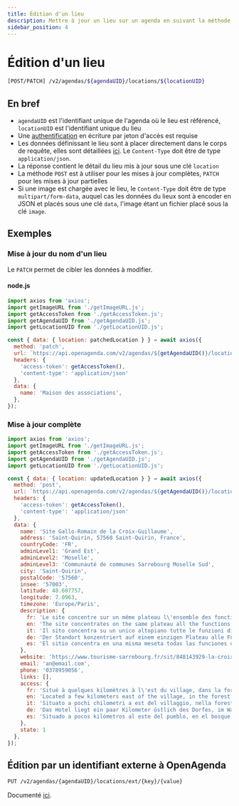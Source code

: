 ```yaml
---
title: Édition d'un lieu
description: Mettre à jour un lieu sur un agenda en suivant la méthode usuel ou avec un identifiant externe à OpenAgenda
sidebar_position: 4
---
```


# Édition d'un lieu

```bash
[POST/PATCH] /v2/agendas/${agendaUID}/locations/${locationUID}
```

## En bref
* `agendaUID` est l'identifiant unique de l'agenda où le lieu est référencé, `locationUID` est l'identifiant unique du lieu
* Une [authentification](/authentification) en écriture par jeton d'accès est requise
* Les données définissant le lieu sont à placer directement dans le corps de requête, elles sont détaillées [ici](/lieux/structure). Le `Content-Type` doit être de type `application/json`.
* La réponse contient le détail du lieu mis à jour sous une clé `location`
* La méthode `POST` est à utiliser pour les mises à jour complètes, `PATCH` pour les mises à jour partielles
* Si une image est chargée avec le lieu, le `Content-Type` doit être de type `multipart/form-data`, auquel cas les données du lieux sont à encoder en JSON et placés sous une clé `data`, l'image étant un fichier placé sous la clé `image`.

## Exemples

### Mise à jour du nom d'un lieu

Le `PATCH` permet de cibler les données à modifier.

#### node.js
```js
import axios from 'axios';
import getImageURL from './getImageURL.js';
import getAccessToken from './getAccessToken.js';
import getAgendaUID from './getAgendaUID.js';
import getLocationUID from './getLocationUID.js';

const { data: { location: patchedLocation } } = await axios({
  method: 'patch',
  url: `https://api.openagenda.com/v2/agendas/${getAgendaUID()}/locations/${getLocationUID()}`,
  headers: {
    'access-token': getAccessToken(),
    'content-type': 'application/json'
  },
  data: {
    name: 'Maison des associations',
  },
});
```

### Mise à jour complète

```js
import axios from 'axios';
import getImageURL from './getImageURL.js';
import getAccessToken from './getAccessToken.js';
import getAgendaUID from './getAgendaUID.js';
import getLocationUID from './getLocationUID.js';

const { data: { location: updatedLocation } } = await axios({
  method: 'post',
  url: `https://api.openagenda.com/v2/agendas/${getAgendaUID()}/locations/${getLocationUID()}`,
  headers: {
    'access-token': getAccessToken(),
    'content-type': 'application/json'
  },
  data: {
    name: 'Site Gallo-Romain de la Croix-Guillaume',
    address: 'Saint-Quirin, 57560 Saint-Quirin, France',
    countryCode: 'FR',
    adminLevel1: 'Grand Est',
    adminLevel2: 'Moselle',
    adminLevel3: 'Communauté de communes Sarrebourg Moselle Sud',
    city: 'Saint-Quirin',
    postalCode: '57560',
    insee: '57003',
    latitude: 48.607757,
    longitude: 7.0963,
    timezone: 'Europe/Paris',
    description: {
      fr: 'Le site concentre sur un même plateau l\'ensemble des fonctions d\'un hameau antique : habitat, activités économiques, culte et nécropole. Il illustre l\'occupation des hauteurs vosgiennes à l\'époque gallo-romaine, du 1er au IIIe siècle après Jésus-Christ.',
      en: 'The site concentrates on the same plateau all the functions of an ancient hamlet: housing, economic activities, worship and necropolis. It illustrates the occupation of the Vosges heights during the Gallo-Roman period, from the 1st to the 3rd century AD.',
      it: 'Il sito concentra su un unico altopiano tutte le funzioni di un antico borgo: abitazione, attività economiche, culto e necropoli. Illustra l\'occupazione delle alture dei Vosgi in epoca gallo-romana, dal I al III secolo dopo Cristo.',
      de: 'Der Standort konzentriert auf einem einzigen Plateau alle Funktionen eines antiken Weilers: Wohnraum, wirtschaftliche Aktivitäten, Kult und Nekropole. Es veranschaulicht die Besetzung der Vogesen-Höhen in gallo-römischer Zeit, vom 1\\. bis zum 3\\. Jahrhundert nach Christus.',
      es: 'El sitio concentra en una misma meseta todas las funciones de un antiguo caserío: hábitat, actividades económicas, culto y necrópolis. Ilustra la ocupación de las alturas vosgiennes en la época galo-romana, del 1o al 3o siglo después de Cristo.'
    },
    website: 'https://www.tourisme-sarrebourg.fr/sit/848143929-la-croix-guillaume/',
    email: 'an@email.com',
    phone: '0378959056',
    links: [],
    access: {
      fr: 'Situé à quelques kilomètres à l\'est du village, dans la forêt domaniale de Saint-Quirin, le site est accessible en voiture (10 mn de marche), ou bien à pied (3/4 d\'heure de St-Quirin). A pied, au départ de la mairie, en direction du plan d\'eau, suivre le balisage "anneau jaune" (circulaire des 7 roses) jusqu’au carrefour de la "Croix Guillaume", puis le GR5 sur 200m. En voiture, direction Lettenbach, Abreschviller. Au col de "Deux-Croix", prendre la route des "4 chemins". Se garer à l\'entrée du chemin de la "Croix Guillaume" et suivre le balisage "anneau jaune" jusqu\'au carrefour de la Croix Guillaume" puis le GR5 sur 200m. Le site est fléché.',
      en: 'Located a few kilometers east of the village, in the forest of Saint-Quirin, the site is accessible by car (10 minutes walk), or on foot (3/4 hour from St-Quirin). On foot, starting from the town hall, in the direction of the lake, follow the "yellow ring" (circular with 7 roses) until the crossroads of the "Croix Guillaume", then the GR5 for 200m. By car, direction Lettenbach, Abreschviller. At the "Deux-Croix" pass, take the "4 paths" road. Park at the entrance of the path "Croix Guillaume" and follow the signs "yellow ring" until the crossroads of Croix Guillaume" then the GR5 on 200m. The site is signposted.',
      it: 'Situato a pochi chilometri a est del villaggio, nella foresta demaniale di Saint-Quirin, il sito è accessibile in auto (10 minuti a piedi) o a piedi (3/4 ora da St-Quirin). A piedi, dal municipio, in direzione del lago, seguire il cartello "anello giallo" (circolare delle 7 rose) fino all\'incrocio della "Croix Guillaume", poi il GR5 su 200m. In auto, direzione Lettenbach, Abreschviller. Al passo di "Deux-Croix", prendere la strada dei "4 sentieri". Parcheggiare all\'ingresso del percorso "Croix Guillaume" e seguire la segnaletica "anello giallo" fino al bivio della Croix Guillaume" poi il GR5 a 200m. Il sito è puntato.',
      de: 'Das Hotel liegt ein paar Kilometer östlich des Dorfes, im Wald von Saint-Quirin, der Standort ist mit dem Auto (10 Minuten zu Fuß) oder zu Fuß (3/4 Stunde von St-Quirin). Zu Fuß, vom Rathaus in Richtung Gewässer, folgen Sie der Beschilderung "gelber Ring" (Kreis von 7 Rosen) bis zur Kreuzung des "Croix Guillaume", dann GR5 auf 200m. Mit dem Auto in Richtung Lettenbach, Abreschviller. Am Col de "Deux-Croix" die Route der "4 Wege" nehmen. Parken am Eingang des Weges "Croix Guillaume" und folgen der Beschilderung "gelber Ring" bis zur Kreuzung von Croix Guillaume", dann GR5 auf 200m. Die Website ist markiert.',
      es: 'Situado a pocos kilómetros al este del pueblo, en el bosque de Saint-Quirin, el sitio es accesible en coche (10 minutos a pie), o a pie (3/4 hora de St-Quirin). A pie, desde el ayuntamiento, hacia el plan de agua, siga la señalización "anillo amarillo" (circular de 7 rosas) hasta el cruce de la "Croix Guillaume", luego el GR5 a 200 metros. En coche, dirección Lettenbach, Abreschviller. En el paso de "Deux-Croix", tomar la carretera de los "4 caminos". Aparcar en la entrada del camino de "Croix Guillaume" y seguir el letrero "anillo amarillo" hasta el cruce de la Croix Guillaume" y luego el GR5 a 200 metros. El sitio está marcado.'
    },
    state: 1
  },
});
```

## Édition par un identifiant externe à OpenAgenda

```bash
PUT /v2/agendas/{agendaUID}/locations/ext/{key}/{value}
```

Documenté [ici](/lieux/creation#création-par-un-identifiant-externe-à-openagenda).
